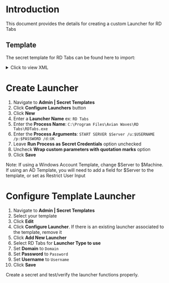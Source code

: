 # Introduction

This document provides the details for creating a custom Launcher for RD Tabs

## Template

The secret template for RD Tabs can be found here to import: 

<details>
  <summary>Click to view XML </summary>

```xml
<?xml version="1.0" encoding="utf-16"?>
<secrettype xmlns:xsd="http://www.w3.org/2001/XMLSchema" xmlns:xsi="http://www.w3.org/2001/XMLSchema-instance">
  <name>RD Tabs Template</name>
  <active>true</active>
  <fields>
    <field isexpirationfield="false">
      <displayname>Machine</displayname>
      <description>The Server or Location of the Windows Machine.</description>
      <name>Machine</name>
      <mustencrypt>true</mustencrypt>
      <isurl>false</isurl>
      <ispassword>false</ispassword>
      <isnotes>false</isnotes>
      <isfile>false</isfile>
      <passwordcharacterset />
      <passwordlength>12</passwordlength>
      <historylength>2147483647</historylength>
      <isindexable>true</isindexable>
      <editablepermission>2</editablepermission>
      <required>false</required>
      <fieldslugname>machine</fieldslugname>
      <hideonview>false</hideonview>
    </field>
    <field isexpirationfield="false">
      <displayname>Username</displayname>
      <description>The Username of the Windows User.</description>
      <name>Username</name>
      <mustencrypt>true</mustencrypt>
      <isurl>false</isurl>
      <ispassword>false</ispassword>
      <isnotes>false</isnotes>
      <isfile>false</isfile>
      <passwordcharacterset />
      <passwordlength>12</passwordlength>
      <historylength>2147483647</historylength>
      <isindexable>true</isindexable>
      <editablepermission>2</editablepermission>
      <required>true</required>
      <fieldslugname>username</fieldslugname>
      <hideonview>false</hideonview>
    </field>
    <field isexpirationfield="true">
      <displayname>Password</displayname>
      <description>The password of the Windows User.</description>
      <name>Password</name>
      <mustencrypt>true</mustencrypt>
      <isurl>false</isurl>
      <ispassword>true</ispassword>
      <isnotes>false</isnotes>
      <isfile>false</isfile>
      <passwordcharacterset />
      <passwordlength>12</passwordlength>
      <historylength>2147483647</historylength>
      <isindexable>false</isindexable>
      <editablepermission>2</editablepermission>
      <required>true</required>
      <fieldslugname>password</fieldslugname>
      <hideonview>false</hideonview>
    </field>
    <field isexpirationfield="false">
      <displayname>Notes</displayname>
      <description>Any additional notes.</description>
      <name>Notes</name>
      <mustencrypt>true</mustencrypt>
      <isurl>false</isurl>
      <ispassword>false</ispassword>
      <isnotes>true</isnotes>
      <isfile>false</isfile>
      <passwordcharacterset />
      <passwordlength>12</passwordlength>
      <historylength>2147483647</historylength>
      <isindexable>true</isindexable>
      <editablepermission>2</editablepermission>
      <required>false</required>
      <fieldslugname>notes</fieldslugname>
      <hideonview>false</hideonview>
    </field>
  </fields>
  <descriptions />
  <expirationdays>30</expirationdays>
  <secretnamehistorylength>0</secretnamehistorylength>
  <imageclass>fa-desktop</imageclass>
  <onetimepasswordenabled xsi:nil="true" />
  <onetimepasswordcodelength xsi:nil="true" />
  <onetimepassworddurationseconds xsi:nil="true" />
  <onetimepasswordhashmode xsi:nil="true" />
  <validatepasswordrequirementsoncreate>false</validatepasswordrequirementsoncreate>
  <validatepasswordrequirementsonedit>false</validatepasswordrequirementsonedit>
  <permissions />
</secrettype>
```
</details>

# Create Launcher

1. Navigate to **Admin | Secret Templates**
1. Click **Configure Launchers** button
1. Click **New**
1. Enter a **Launcher Name** ex: `RD Tabs`
1. Enter the **Process Name**: `C:\Program Files\Avian Waves\RD Tabs\RDTabs.exe`
1. Enter the **Process Arguments**: `START SERVER $Server /u:$USERNAME /p:$PASSWORD /d:UK`
1. Leave **Run Process as Secret Credentials** option unchecked
1. Uncheck **Wrap custom parameters with quotation marks** option
1. Click **Save**

Note: If using a Windows Account Template, change $Server to $Machine. If using an AD Template, you will need to add a field for $Server to the template, or set as Restrict User Input 


# Configure Template Launcher

1. Navigate to **Admin | Secret Templates**
1. Select your template
1. Click **Edit**
1. Click **Configure Launcher**. If there is an existing launcher associated to the template, remove it
1. Click **Add New Launcher**
1. Select RD Tabs for **Launcher Type to use**
1. Set **Domain** to `Domain`
1. Set **Password** to `Password`
1. Set **Username** to `Username`
1. Click **Save**

Create a secret and test/verify the launcher functions properly.